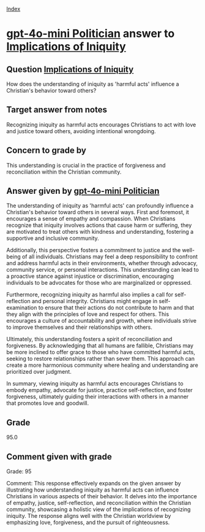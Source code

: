 
[Index](../../index.md)
# [gpt-4o-mini Politician](../../answering_models/gpt-4o-mini_Politician.md) answer to [Implications of Iniquity](../../questions/Implications_of_Iniquity.md)

## Question [Implications of Iniquity](../../questions/Implications_of_Iniquity.md)
How does the understanding of iniquity as 'harmful acts' influence a Christian's behavior toward others?

## Target answer from notes
Recognizing iniquity as harmful acts encourages Christians to act with love and justice toward others, avoiding intentional wrongdoing.

## Concern to grade by
This understanding is crucial in the practice of forgiveness and reconciliation within the Christian community.

## Answer given by [gpt-4o-mini Politician](../../answering_models/gpt-4o-mini_Politician.md)
The understanding of iniquity as 'harmful acts' can profoundly influence a Christian's behavior toward others in several ways. First and foremost, it encourages a sense of empathy and compassion. When Christians recognize that iniquity involves actions that cause harm or suffering, they are motivated to treat others with kindness and understanding, fostering a supportive and inclusive community.

Additionally, this perspective fosters a commitment to justice and the well-being of all individuals. Christians may feel a deep responsibility to confront and address harmful acts in their environments, whether through advocacy, community service, or personal interactions. This understanding can lead to a proactive stance against injustice or discrimination, encouraging individuals to be advocates for those who are marginalized or oppressed.

Furthermore, recognizing iniquity as harmful also implies a call for self-reflection and personal integrity. Christians might engage in self-examination to ensure that their actions do not contribute to harm and that they align with the principles of love and respect for others. This encourages a culture of accountability and growth, where individuals strive to improve themselves and their relationships with others.

Ultimately, this understanding fosters a spirit of reconciliation and forgiveness. By acknowledging that all humans are fallible, Christians may be more inclined to offer grace to those who have committed harmful acts, seeking to restore relationships rather than sever them. This approach can create a more harmonious community where healing and understanding are prioritized over judgment.

In summary, viewing iniquity as harmful acts encourages Christians to embody empathy, advocate for justice, practice self-reflection, and foster forgiveness, ultimately guiding their interactions with others in a manner that promotes love and goodwill.

## Grade
95.0

## Comment given with grade
Grade: 95

Comment: This response effectively expands on the given answer by illustrating how understanding iniquity as harmful acts can influence Christians in various aspects of their behavior. It delves into the importance of empathy, justice, self-reflection, and reconciliation within the Christian community, showcasing a holistic view of the implications of recognizing iniquity. The response aligns well with the Christian worldview by emphasizing love, forgiveness, and the pursuit of righteousness.
